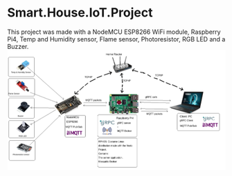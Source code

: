 # Smart.House.IoT.Project
This project was made with a NodeMCU ESP8266 WiFi module, Raspberry Pi4, Temp and Humidity sensor, Flame sensor, Photoresistor, RGB LED and a Buzzer.
![Architecture](arch.png)
 

